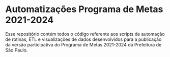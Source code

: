 # Automatizações Programa de Metas 2021-2024

Esse repositório contém todos o código referente aos scripts de automação de rotinas, ETL e visualizações de dados desenvolvidos para a publicação da versão participativa do Programa de Metas 2021-2024 da Prefeitura de São Paulo.
